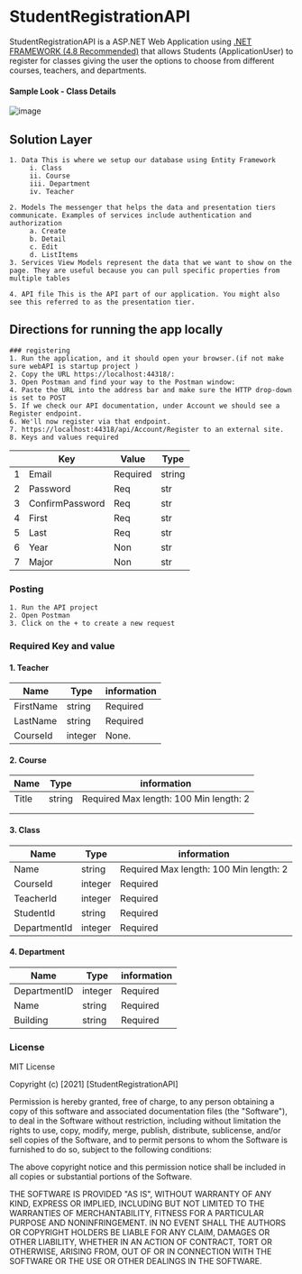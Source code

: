 # StudentRegistrationAPI
StudentRegistrationAPI is a ASP.NET Web Application using [.NET FRAMEWORK (4.8 Recommended)](https://dotnet.microsoft.com/download/dotnet-framework) that allows Students (ApplicationUser) to register for classes giving the user the options to choose from different courses, teachers, and departments.

#### Sample Look - Class Details
![image](https://user-images.githubusercontent.com/55348036/110220047-16095480-7e91-11eb-8652-bc696b3dd44e.png)

## Solution Layer

    1. Data This is where we setup our database using Entity Framework
         i. Class
         ii. Course
         iii. Department
         iv. Teacher
   
    2. Models The messenger that helps the data and presentation tiers communicate. Examples of services include authentication and authorization
         a. Create
         b. Detail
         c. Edit
         d. ListItems
    3. Services View Models represent the data that we want to show on the page. They are useful because you can pull specific properties from multiple tables
  
    4. API file This is the API part of our application. You might also see this referred to as the presentation tier.
   

## Directions for running the app locally

    ### registering
    1. Run the application, and it should open your browser.(if not make sure webAPI is startup project )
    2. Copy the URL https://localhost:44318/:
    3. Open Postman and find your way to the Postman window:
    4. Paste the URL into the address bar and make sure the HTTP drop-down is set to POST
    5. If we check our API documentation, under Account we should see a Register endpoint.
    6. We'll now register via that endpoint.
    7. https://localhost:44318/api/Account/Register to an external site.
    8. Keys and values required 
|   	| Key             	| Value    	| Type   	|
|---	|-----------------	|----------	|--------	|
| 1 	| Email            	| Required 	| string 	|
| 2 	| Password        	| Req      	| str    	|
| 3 	| ConfirmPassword 	| Req      	| str    	|
| 4 	| First           	| Req      	| str    	|
| 5 	| Last            	| Req      	| str    	|
| 6 	| Year            	| Non      	| str    	|
| 7 	| Major           	| Non      	| str    	|
 ### Posting 
    1. Run the API project
    2. Open Postman
    3. Click on the + to create a new request

### Required Key and value 

#### 1. Teacher
        
| Name      	| Type    	| information 	            |
|-----------	|---------	|------------------------	|
| FirstName 	| string  	| Required               	|
| LastName  	| string  	| Required               	|
| CourseId  	| integer 	| None.                  	|
        
#### 2. Course
| Name  	| Type   	| information                 	            |
|-------	|--------	|----------------------------------------	|
| Title 	| string 	| Required Max length: 100 Min length: 2 	|
|       	|        	|                                        	|
|       	|        	|                                        	|
#### 3. Class
| Name         	| Type    	| information                             	|
|--------------	|---------	|----------------------------------------	|
| Name         	| string  	| Required Max length: 100 Min length: 2 	|
| CourseId     	| integer 	| Required                               	|
| TeacherId    	| integer 	| Required                               	|
| StudentId    	| string  	| Required                               	|
| DepartmentId 	| integer 	| Required                               	|        
#### 4. Department
| Name         	| Type    	| information 	|
|--------------	|---------	|-------------	|
| DepartmentID 	| integer 	| Required    	|
| Name         	| string  	| Required    	|
| Building     	| string  	| Required    	|

### License

MIT License

Copyright (c) [2021] [StudentRegistrationAPI]

Permission is hereby granted, free of charge, to any person obtaining a copy
of this software and associated documentation files (the "Software"), to deal
in the Software without restriction, including without limitation the rights
to use, copy, modify, merge, publish, distribute, sublicense, and/or sell
copies of the Software, and to permit persons to whom the Software is
furnished to do so, subject to the following conditions:

The above copyright notice and this permission notice shall be included in all
copies or substantial portions of the Software.

THE SOFTWARE IS PROVIDED "AS IS", WITHOUT WARRANTY OF ANY KIND, EXPRESS OR
IMPLIED, INCLUDING BUT NOT LIMITED TO THE WARRANTIES OF MERCHANTABILITY,
FITNESS FOR A PARTICULAR PURPOSE AND NONINFRINGEMENT. IN NO EVENT SHALL THE
AUTHORS OR COPYRIGHT HOLDERS BE LIABLE FOR ANY CLAIM, DAMAGES OR OTHER
LIABILITY, WHETHER IN AN ACTION OF CONTRACT, TORT OR OTHERWISE, ARISING FROM,
OUT OF OR IN CONNECTION WITH THE SOFTWARE OR THE USE OR OTHER DEALINGS IN THE
SOFTWARE.
